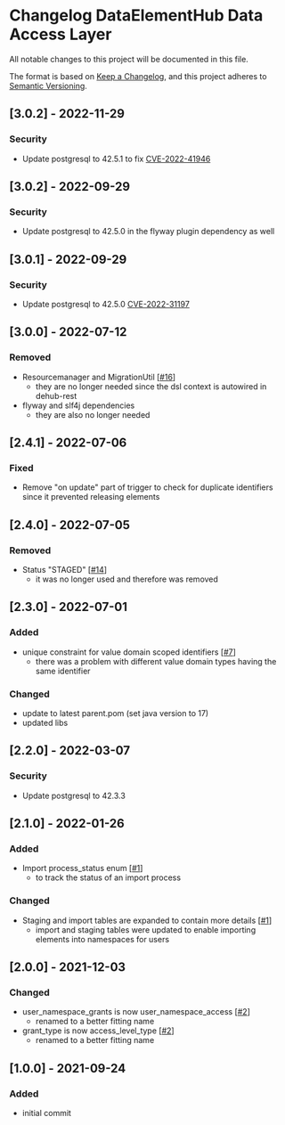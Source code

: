 # Changelog DataElementHub Data Access Layer
All notable changes to this project will be documented in this file.

The format is based on [Keep a Changelog](https://keepachangelog.com/en/1.0.0/),
and this project adheres to [Semantic Versioning](https://semver.org/spec/v2.0.0.html).

## [3.0.2] - 2022-11-29
### Security
- Update postgresql to 42.5.1 to fix [CVE-2022-41946](https://cve.mitre.org/cgi-bin/cvename.cgi?name=2022-41946)

## [3.0.2] - 2022-09-29
### Security
- Update postgresql to 42.5.0 in the flyway plugin dependency as well

## [3.0.1] - 2022-09-29
### Security
- Update postgresql to 42.5.0 [CVE-2022-31197](https://cve.mitre.org/cgi-bin/cvename.cgi?name=CVE-2022-31197)

## [3.0.0] - 2022-07-12
### Removed
- Resourcemanager and MigrationUtil [[#16](https://github.com/mig-frankfurt/dataelementhub.dal/issues/16)]
  - they are no longer needed since the dsl context is autowired in dehub-rest
- flyway and slf4j dependencies
  - they are also no longer needed

## [2.4.1] - 2022-07-06
### Fixed
- Remove "on update" part of trigger to check for duplicate identifiers since it prevented releasing elements

## [2.4.0] - 2022-07-05
### Removed
- Status "STAGED" [[#14](https://github.com/mig-frankfurt/dataelementhub.dal/issues/14)]
  - it was no longer used and therefore was removed

## [2.3.0] - 2022-07-01
### Added
- unique constraint for value domain scoped identifiers [[#7](https://github.com/mig-frankfurt/dataelementhub.dal/issues/7)]
  - there was a problem with different value domain types having the same identifier
### Changed
- update to latest parent.pom (set java version to 17)
- updated libs

## [2.2.0] - 2022-03-07
### Security
- Update postgresql to 42.3.3

## [2.1.0] - 2022-01-26
### Added
- Import process_status enum [[#1](https://github.com/mig-frankfurt/dataelementhub.dal/issues/1)]
  - to track the status of an import process
### Changed
- Staging and import tables are expanded to contain more details [[#1](https://github.com/mig-frankfurt/dataelementhub.dal/issues/1)]
  - import and staging tables were updated to enable importing elements into namespaces for users

## [2.0.0] - 2021-12-03
### Changed
- user_namespace_grants is now user_namespace_access [[#2](https://github.com/mig-frankfurt/dataelementhub.dal/issues/2)]
  - renamed to a better fitting name
- grant_type is now access_level_type [[#2](https://github.com/mig-frankfurt/dataelementhub.dal/issues/2)]
    - renamed to a better fitting name

## [1.0.0] - 2021-09-24
### Added
- initial commit
